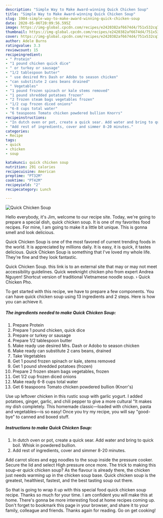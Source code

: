 ```yaml
---
description: "Simple Way to Make Award-winning Quick Chicken Soup"
title: "Simple Way to Make Award-winning Quick Chicken Soup"
slug: 1984-simple-way-to-make-award-winning-quick-chicken-soup
date: 2020-05-06T20:09:56.595Z
image: https://img-global.cpcdn.com/recipes/e2420382af6674d4/751x532cq70/quick-chicken-soup-recipe-main-photo.jpg
thumbnail: https://img-global.cpcdn.com/recipes/e2420382af6674d4/751x532cq70/quick-chicken-soup-recipe-main-photo.jpg
cover: https://img-global.cpcdn.com/recipes/e2420382af6674d4/751x532cq70/quick-chicken-soup-recipe-main-photo.jpg
author: Adele Burns
ratingvalue: 3.3
reviewcount: 15
recipeingredient:
- " Protein"
- "1 pound chicken quick dice"
- " or turkey or sausage"
- "1/2 tablespoon butter"
- " use desired Mrs Dash or Adobo to season chicken"
- "can substitute 2 cans beans drained"
- " Vegetables"
- "1 pound frozen spinach or kale stems removed"
- "1 pound shredded potatoes frozen"
- "2 frozen steam bags vegetables frozen"
- "1/2 cup frozen diced onions"
- "6-8 cups total water"
- "6 teaspoons Tomato chicken powdered bullion Knorrs"
recipeinstructions:
- "In dutch oven or pot, create a quick sear. Add water and bring to quick boil. Whisk in powdered bullion."
- "Add rest of ingredients, cover and simmer 8-20 minutes."
categories:
- Recipe
tags:
- quick
- chicken
- soup

katakunci: quick chicken soup 
nutrition: 291 calories
recipecuisine: American
preptime: "PT32M"
cooktime: "PT42M"
recipeyield: "2"
recipecategory: Lunch

---
```



![Quick Chicken Soup](https://img-global.cpcdn.com/recipes/e2420382af6674d4/751x532cq70/quick-chicken-soup-recipe-main-photo.jpg)

Hello everybody, it's Jim, welcome to our recipe site. Today, we're going to prepare a special dish, quick chicken soup. It is one of my favorites food recipes. For mine, I am going to make it a little bit unique. This is gonna smell and look delicious.

Quick Chicken Soup is one of the most favored of current trending foods in the world. It is appreciated by millions daily. It is easy, it is quick, it tastes delicious. Quick Chicken Soup is something that I've loved my whole life. They're fine and they look fantastic.

Quick Chicken Soup. this link is to an external site that may or may not meet accessibility guidelines. Quick weeknight chicken pho from expert Andrea Nguyen! Shortcut version of traditional Vietnamese noodle soup. › Quick Chicken Pho.


To get started with this recipe, we have to prepare a few components. You can have quick chicken soup using 13 ingredients and 2 steps. Here is how you can achieve it.

<!--inarticleads1-->

##### The ingredients needed to make Quick Chicken Soup:

1. Prepare  Protein
1. Prepare 1 pound chicken, quick dice
1. Prepare  or turkey or sausage
1. Prepare 1/2 tablespoon butter
1. Make ready  use desired Mrs. Dash or Adobo to season chicken
1. Make ready can substitute 2 cans beans, drained
1. Take  Vegetables
1. Get 1 pound frozen spinach or kale, stems removed
1. Get 1 pound shredded potatoes (frozen)
1. Prepare 2 frozen steam bags vegetables, frozen
1. Get 1/2 cup frozen diced onions
1. Make ready 6-8 cups total water
1. Get 6 teaspoons Tomato chicken powdered bullion (Knorr&#39;s)


Use up leftover chicken in this rustic soup with garlic yogurt. I added potatoes, ginger, garlic, and chili pepper to give a more cultural &#34;It makes my dish completely. This homemade classic—loaded with chicken, pasta and vegetables—is so easy! Once you try my recipe, you will say &#34;good-bye&#34; to canned and boxed stuff. 

<!--inarticleads2-->

##### Instructions to make Quick Chicken Soup:

1. In dutch oven or pot, create a quick sear. Add water and bring to quick boil. Whisk in powdered bullion.
1. Add rest of ingredients, cover and simmer 8-20 minutes.


Add carrot slices and egg noodles to the soup inside the pressure cooker. Secure the lid and select High pressure once more. The trick to making this soup-er quick chicken soup? As the flavour is already there, the chicken just needs warming up in the chicken soup base. Quick chicken soup is the greatest, healthiest, fastest, and the best tasting soup out there. 

So that is going to wrap it up with this special food quick chicken soup recipe. Thanks so much for your time. I am confident you will make this at home. There's gonna be more interesting food at home recipes coming up. Don't forget to bookmark this page in your browser, and share it to your family, colleague and friends. Thanks again for reading. Go on get cooking!

